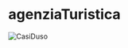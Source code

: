 # agenziaTuristica
![CasiDuso](https://user-images.githubusercontent.com/77383997/110598742-63800d00-8182-11eb-9f25-591a56f693da.png)
